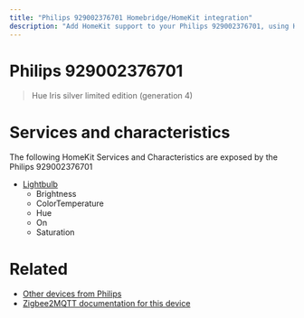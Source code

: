 ```yaml
---
title: "Philips 929002376701 Homebridge/HomeKit integration"
description: "Add HomeKit support to your Philips 929002376701, using Homebridge, Zigbee2MQTT and homebridge-z2m."
---
```

<!---
This file has been GENERATED using src/docgen/docgen.ts
DO NOT EDIT THIS FILE MANUALLY!
-->
# Philips 929002376701
> Hue Iris silver limited edition (generation 4) 


# Services and characteristics
The following HomeKit Services and Characteristics are exposed by
the Philips 929002376701

* [Lightbulb](../../light.md)
  * Brightness
  * ColorTemperature
  * Hue
  * On
  * Saturation


# Related
* [Other devices from Philips](../index.md#philips)
* [Zigbee2MQTT documentation for this device](https://www.zigbee2mqtt.io/devices/929002376701.html)